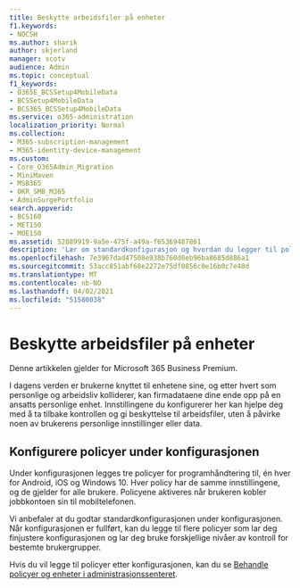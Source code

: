 ```yaml
---
title: Beskytte arbeidsfiler på enheter
f1.keywords:
- NOCSH
ms.author: sharik
author: skjerland
manager: scotv
audience: Admin
ms.topic: conceptual
f1_keywords:
- O365E_BCSSetup4MobileData
- BCSSetup4MobileData
- BCS365_BCSSetup4MobileData
ms.service: o365-administration
localization_priority: Normal
ms.collection:
- M365-subscription-management
- M365-identity-device-management
ms.custom:
- Core_O365Admin_Migration
- MiniMaven
- MSB365
- OKR_SMB_M365
- AdminSurgePortfolio
search.appverid:
- BCS160
- MET150
- MOE150
ms.assetid: 52089919-9a5e-475f-a49a-f65369487861
description: 'Lær om standardkonfigurasjon og hvordan du legger til policyer for programbehandling for å beskytte firmadata på brukernes personlige mobile enheter. '
ms.openlocfilehash: 7e3967dad47508e938b760d0eb96ba8685d886a1
ms.sourcegitcommit: 53acc851abf68e2272e75df0856c0e16b0c7e48d
ms.translationtype: MT
ms.contentlocale: nb-NO
ms.lasthandoff: 04/02/2021
ms.locfileid: "51580038"
---
```

# <a name="protect-work-files-on-devices"></a>Beskytte arbeidsfiler på enheter

Denne artikkelen gjelder for Microsoft 365 Business Premium.

I dagens verden er brukerne knyttet til enhetene sine, og etter hvert som personlige og arbeidsliv kolliderer, kan firmadataene dine ende opp på en ansatts personlige enhet. Innstillingene du konfigurerer her kan hjelpe deg med å ta tilbake kontrollen og gi beskyttelse til arbeidsfiler, uten å påvirke noen av brukerens personlige innstillinger eller data.
  
## <a name="configuring-policies-during-setup"></a>Konfigurere policyer under konfigurasjonen

Under konfigurasjonen legges tre policyer for programhåndtering til, én hver for Android, iOS og Windows 10. Hver policy har de samme innstillingene, og de gjelder for alle brukere. Policyene aktiveres når brukeren kobler jobbkontoen sin til mobiltelefonen.
  
Vi anbefaler at du godtar standardkonfigurasjonen under konfigurasjonen. Når konfigurasjonen er fullført, kan du legge til flere policyer som lar deg finjustere konfigurasjonen og lar deg bruke forskjellige nivåer av kontroll for bestemte brukergrupper.
  
Hvis du vil legge til policyer etter konfigurasjonen, kan du se [Behandle policyer og enheter i administrasjonssenteret](manage.md).
